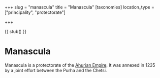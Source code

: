 +++
slug = "manascula"
title = "Manascula"
[taxonomies]
location_type = ["principality", "protectorate"]

+++

{{ stub() }}

# Manascula

Manascula is a protectorate of the [Ahurian Empire](@/locations/ahuria.md). It
was annexed in 1235 by a joint effort between the Purha and the Chetsi.